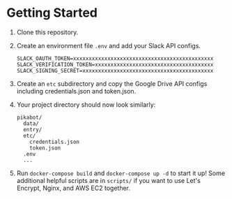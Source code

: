 # Getting Started

1. Clone this repository.

1. Create an environment file `.env` and add your Slack API configs.

   ```
   SLACK_OAUTH_TOKEN=xxxxxxxxxxxxxxxxxxxxxxxxxxxxxxxxxxxxxxxxxxxxx
   SLACK_VERIFICATION_TOKEN=xxxxxxxxxxxxxxxxxxxxxxxxxxxxxxxxxxxxxx
   SLACK_SIGNING_SECRET=xxxxxxxxxxxxxxxxxxxxxxxxxxxxxxxxxxxxxxxxxx
   ```

1. Create an `etc` subdirectory and copy the Google Drive API configs including credentials.json and token.json.

1. Your project directory should now look similarly:

   ```
   pikabot/
     data/
     entry/
     etc/
       credentials.json
       token.json
     .env
     ...
   ```

1. Run `docker-compose build` and `docker-compose up -d` to start it up! Some additional helpful scripts are in `scripts/` if you want to use Let's Encrypt, Nginx, and AWS EC2 together.
